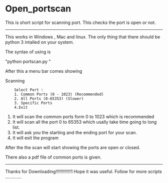 # Open_portscan
This is short script for scanning port.
This checks the port is open or not.

---------------------------------------------------------------------------------------
This works in Windows , Mac and linux.
The only thing that there should be python 3 intalled on your system.

The syntax of using is 

"python portscan.py <IPv4>"

After this a menu bar comes showing

Scanning <IPv4>
        
        Select Port :
        1. Common Ports (0 - 1023) (Recommended)
        2. All Ports (0-65353) (Slower)
        3. Specific Ports
        4.Exit

1. It will scan the common ports form 0 to 1023 which is recommended 
2. It will scan all the port 0 to 65353 which usally take time going to long list.
3. It will ask you the starting and the ending port for your scan.
4. It will exit the program

After the the scan will start showing the ports are open or closed.

There also a pdf file of common ports is given.

---------------------------------------------------------------------------------------

Thanks for Downloading!!!!!!!!!!!!1 
Hope it was useful.
Follow for more scripts .............
